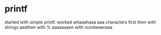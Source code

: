 # printf
started with simple printf.
worked witaaahaaa
aaa characters first
then with strings
aaathen with %
aaaaaaaen with numbeeeraaa
